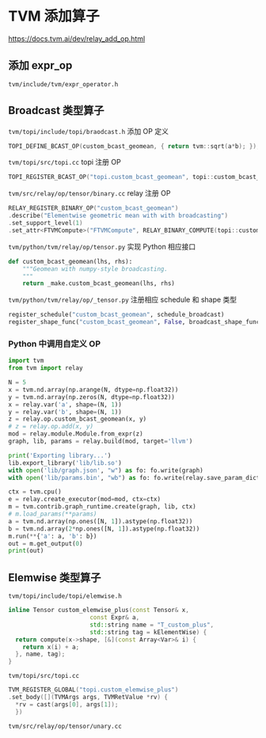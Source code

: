# TVM 添加算子

https://docs.tvm.ai/dev/relay_add_op.html

## 添加 expr_op
`tvm/include/tvm/expr_operator.h`

## Broadcast 类型算子

`tvm/topi/include/topi/braodcast.h` 添加 OP 定义
```c++
TOPI_DEFINE_BCAST_OP(custom_bcast_geomean, { return tvm::sqrt(a*b); });
```

`tvm/topi/src/topi.cc` topi 注册 OP
```c++
TOPI_REGISTER_BCAST_OP("topi.custom_bcast_geomean", topi::custom_bcast_geomean);
```

`tvm/src/relay/op/tensor/binary.cc` relay 注册 OP
```C++
RELAY_REGISTER_BINARY_OP("custom_bcast_geomean")
.describe("Elementwise geometric mean with with broadcasting")
.set_support_level(1)
.set_attr<FTVMCompute>("FTVMCompute", RELAY_BINARY_COMPUTE(topi::custom_bcast_geomean));
```

`tvm/python/tvm/relay/op/tensor.py` 实现 Python 相应接口
```python
def custom_bcast_geomean(lhs, rhs):
    """Geomean with numpy-style broadcasting.
    """
    return _make.custom_bcast_geomean(lhs, rhs)
```

`tvm/python/tvm/relay/op/_tensor.py` 注册相应 schedule 和 shape 类型
```python
register_schedule("custom_bcast_geomean", schedule_broadcast)
register_shape_func("custom_bcast_geomean", False, broadcast_shape_func)
```


### Python 中调用自定义 OP

```python
import tvm
from tvm import relay

N = 5
x = tvm.nd.array(np.arange(N, dtype=np.float32))
y = tvm.nd.array(np.zeros(N, dtype=np.float32))
x = relay.var('a', shape=(N, 1))
y = relay.var('b', shape=(N, 1))
z = relay.op.custom_bcast_geomean(x, y)
# z = relay.op.add(x, y)
mod = relay.module.Module.from_expr(z)
graph, lib, params = relay.build(mod, target='llvm')

print('Exporting library...')
lib.export_library('lib/lib.so')
with open('lib/graph.json', "w") as fo: fo.write(graph)
with open('lib/params.bin', "wb") as fo: fo.write(relay.save_param_dict(params))

ctx = tvm.cpu()
e = relay.create_executor(mod=mod, ctx=ctx)
m = tvm.contrib.graph_runtime.create(graph, lib, ctx)
# m.load_params(**params)
a = tvm.nd.array(np.ones([N, 1]).astype(np.float32))
b = tvm.nd.array(2*np.ones([N, 1]).astype(np.float32))
m.run(**{'a': a, 'b': b})
out = m.get_output(0)
print(out)
```


## Elemwise 类型算子

`tvm/topi/include/topi/elemwise.h` 
```c++
inline Tensor custom_elemwise_plus(const Tensor& x,
                       const Expr& a,
                       std::string name = "T_custom_plus",
                       std::string tag = kElementWise) {
  return compute(x->shape, [&](const Array<Var>& i) {
    return x(i) + a;
  }, name, tag);
}
```

`tvm/topi/src/topi.cc` 
```c++
TVM_REGISTER_GLOBAL("topi.custom_elemwise_plus")
.set_body([](TVMArgs args, TVMRetValue *rv) {
  *rv = cast(args[0], args[1]);
  })
```

`tvm/src/relay/op/tensor/unary.cc`

